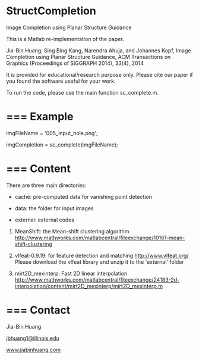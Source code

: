 StructCompletion
================

Image Completion using Planar Structure Guidance

This is a Matlab re-implementation of the paper.

Jia-Bin Huang, Sing Bing Kang, Narendra Ahuja, and Johannes Kopf, 
Image Completion using Planar Structure Guidance,
ACM Transactions on Graphics (Proceedings of SIGGRAPH 2014), 33(4), 2014

It is provided for educational/research purpose only. Please cite our paper if you found the software useful for your work.

To run the code, please use the main function sc_complete.m.
 
===
Example
===

imgFileName = '005_input_hole.png';

imgCompletion = sc_complete(imgFileName);

===
Content
===

There are three main directories:

- cache: pre-computed data for vanishing point detection

- data: the folder for input images

- external: external codes

1. MeanShift: the Mean-shift clustering algorithm
http://www.mathworks.com/matlabcentral/fileexchange/10161-mean-shift-clustering

2. vlfeat-0.9.19: for feature detection and matching
http://www.vlfeat.org/
Please download the vlfeat library and unzip it to the 'external' folder

3. mirt2D_mexinterp: Fast 2D linear interpolation
http://www.mathworks.com/matlabcentral/fileexchange/24183-2d-interpolation/content/mirt2D_mexinterp/mirt2D_mexinterp.m

===
Contact 
===

Jia-Bin Huang

jbhuang1@illinois.edu

www.jiabinhuang.com
